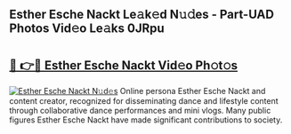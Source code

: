 ## Esther Esche Nackt Le𝚊k𝚎d N𝚞𝚍es - Part-UAD Photos Vid𝚎o Le𝚊ks 0JRpu

# <h2><a href="http://fb1k9r.evod.top/?m=Esther+Esche+Nackt">🔗 👉🔴 Esther Esche Nackt Vid𝚎o Ph𝚘t𝚘s</a></h2>

[![Esther Esche Nackt N𝚞d𝚎s](https://i.imgur.com/8V9OHl7.gif)](http://fb1k9r.evod.top/?m=Esther+Esche+Nackt)
Online persona Esther Esche Nackt and content creator, recognized for disseminating dance and lifestyle content through collaborative dance performances and mini vlogs. Many public figures Esther Esche Nackt have made significant contributions to society. 
